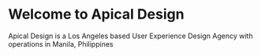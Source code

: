 # Welcome to Apical Design

Apical Design is a Los Angeles based User Experience Design Agency with operations in Manila, Philippines
